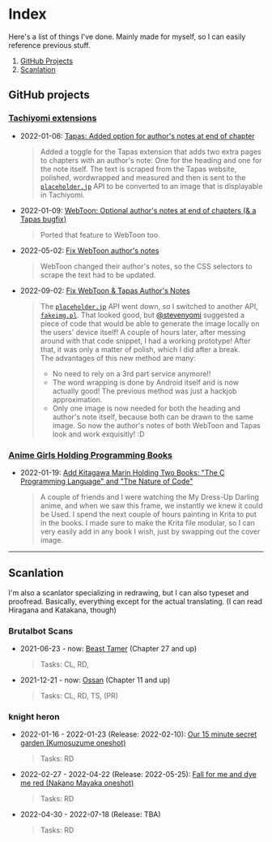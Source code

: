# Index
Here's a list of things I've done. Mainly made for myself, so I can easily reference previous stuff.

1. [GitHub Projects](#github-projects)
2. [Scanlation](#scanlation)

## GitHub projects

### [Tachiyomi extensions](https://github.com/tachiyomiorg/tachiyomi-extensions/)

- 2022-01-06: [Tapas: Added option for author's notes at end of chapter](https://github.com/tachiyomiorg/tachiyomi-extensions/pull/10366)
  > Added a toggle for the Tapas extension that adds two extra pages to chapters with an author's note: One for the heading and one for the note itself.
  > The text is scraped from the Tapas website, polished, wordwrapped and measured and then is sent to the
  > [`placeholder.jp`](https://placehold.jp/en.html) API to be converted to an image that is displayable in Tachiyomi.
- 2022-01-09: [WebToon: Optional author's notes at end of chapters (& a Tapas bugfix)](https://github.com/tachiyomiorg/tachiyomi-extensions/pull/10398)
  > Ported that feature to WebToon too.
- 2022-05-02: [Fix WebToon author's notes](https://github.com/tachiyomiorg/tachiyomi-extensions/pull/11691)
  > WebToon changed their author's notes, so the CSS selectors to scrape the text had to be updated.
- 2022-09-02: [Fix WebToon & Tapas Author's Notes](https://github.com/tachiyomiorg/tachiyomi-extensions/pull/13304)
  > The [`placeholder.jp`](https://placehold.jp/en.html) API went down, so I switched to another API, [`fakeimg.pl`](https://fakeimg.pl).
  > That looked good, but [@stevenyomi](https://github.com/stevenyomi) suggested a piece of code that would be able to generate the image
  > locally on the users' device itself!
  > A couple of hours later, after messing around with that code snippet, I had a working prototype!
  > After that, it was only a matter of polish, which I did after a break. \
  > The advantages of this new method are many:
  > - No need to rely on a 3rd part service anymore!!
  > - The word wrapping is done by Android itself and is now actually good! The previous method was just a hackjob approximation.
  > - Only one image is now needed for both the heading and author's note itself, because both can be drawn to the same image.
  > So now the author's notes of both WebToon and Tapas look and work exquisitly! :D
  
### [Anime Girls Holding Programming Books](https://github.com/cat-milk/Anime-Girls-Holding-Programming-Books/)
- 2022-01-19: [Add Kitagawa Marin Holding Two Books: "The C Programming Language" and "The Nature of Code"](https://github.com/cat-milk/Anime-Girls-Holding-Programming-Books/pull/287)
  > A couple of friends and I were watching the My Dress-Up Darling anime, and when we saw this frame, we instantly we knew it could be Used.
  > I spend the next couple of hours painting in Krita to put in the books. I made sure to make the Krita file modular,
  > so I can very easily add in any book I wish, just by swapping out the cover image.

---

## Scanlation

I'm also a scanlator specializing in redrawing, but I can also typeset and proofread. Basically, everything except for the actual translating. (I can read Hiragana and Katakana, though)

### Brutalbot Scans
- 2021-06-23 - now: [Beast Tamer](https://mangadex.org/title/d0c60a11-0106-45cf-abfc-d131cb49868f/beast-tamer) (Chapter 27 and up)
  > Tasks: CL, RD,
- 2021-12-21 - now: [Ossan](https://mangadex.org/title/53282330-8754-44db-943f-958a6620b401/ossan-yuusha-to-maou-wo-hirou) (Chapter 11 and up)
  > Tasks: CL, RD, TS, (PR)
### knight heron
- 2022-01-16 - 2022-01-23 (Release: 2022-02-10): [Our 15 minute secret garden (Kumosuzume oneshot)](https://dynasty-scans.com/chapters/our_15_minute_secret_garden)
  > Tasks: RD
- 2022-02-27 - 2022-04-22 (Release: 2022-05-25): [Fall for me and dye me red (Nakano Mayaka oneshot)](https://dynasty-scans.com/chapters/fall_for_me_and_dye_me_red)
  > Tasks: RD
- 2022-04-30 - 2022-07-18 (Release: TBA) 
  > Tasks: RD
